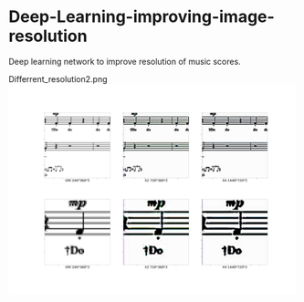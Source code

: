 # Deep-Learning-improving-image-resolution
Deep learning network to improve resolution of music scores.

Differrent_resolution2.png
![Results](./Picture/Differrent_resolution2.png)
